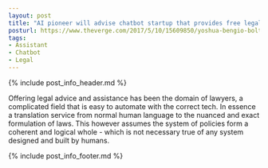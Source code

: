 ```yaml
---
layout: post
title: "AI pioneer will advise chatbot startup that provides free legal advice to immigrants"
posturl: https://www.theverge.com/2017/5/10/15609850/yoshua-bengio-bolter-ai-chatbot-legal-advice-immigration
tags:
- Assistant
- Chatbot
- Legal
---
```


{% include post_info_header.md %}

Offering legal advice and assistance has been the domain of lawyers, a complicated field that is easy to automate with the correct tech. In essence a translation service from normal human language to the nuanced and exact formulation of laws. This however assumes the system of policies form a coherent and logical whole - which is not necessary true of any system designed and built by humans.

<!--more-->
{% include post_info_footer.md %}
